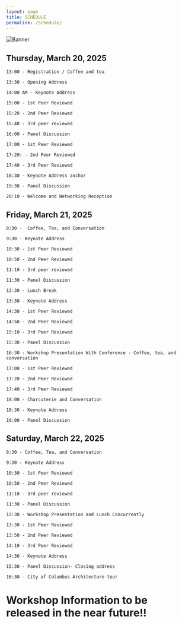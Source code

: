 ```yaml
---
layout: page
title: SCHEDULE
permalink: /Schedule/
---
```



![Banner](/assets/20240723904_GIF720x204.gif)

## Thursday, March 20, 2025

    13:00 - Registration / Coffee and tea

    13:30 - Opening Address

    14:00 AM - Keynote Address

    15:00 - 1st Peer Reviewed 

    15:20 - 2nd Peer Reviewed 

    15:40 - 3rd peer reviewed

    16:00 - Panel Discussion 

    17:00 - 1st Peer Reviewed 

    17:20: - 2nd Peer Reviewed

    17:40 - 3rd Peer Reviewed

    18:30 - Keynote Address anchor 

    19:30 - Panel Discussion

    20:10 - Welcome and Networking Reception

## Friday, March 21, 2025

    8:30 -  Coffee, Tea, and Conversation

    9:30 - Keynote Address

    10:30 - 1st Peer Reviewed 

    10:50 - 2nd Peer Reviewed 

    11:10 - 3rd peer reviewed

    11:30 - Panel Discussion

    12:30 - Lunch Break 

    13:30 - Keynote Address 

    14:30 - 1st Peer Reviewed 

    14:50 - 2nd Peer Reviewed

    15:10 - 3rd Peer Reviewed

    15:30 - Panel Discussion

    16:30 - Workshop Presentation With Conference - Coffee, tea, and conversation

    17:00 - 1st Peer Reviewed 

    17:20 - 2nd Peer Reviewed

    17:40 - 3rd Peer Reviewed

    18:00 - Charcuterie and Conversation

    18:30 - Keynote Address 

    19:00 - Panel Discussion

## Saturday, March 22, 2025

    8:30 - Coffee, Tea, and Conversation

    9:30 - Keynote Address

    10:30 - 1st Peer Reviewed 

    10:50 - 2nd Peer Reviewed 

    11:10 - 3rd peer reviewed

    11:30 - Panel Discussion 

    12:30 - Workshop Presentation and Lunch Concurrently 

    13:30 - 1st Peer Reviewed 

    13:50 - 2nd Peer Reviewed

    14:10 - 3rd Peer Reviewed

    14:30 - Keynote Address

    15:30 - Panel Discussion- Closing address

    16:30 - City of Columbus Architecture tour 

# Workshop Information to be released in the near future!!




[comment]: <> (please refer to _incluedes/about_.html to add your photo)
